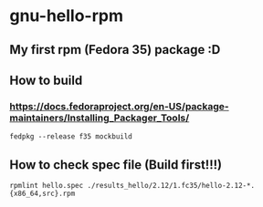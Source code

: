 # gnu-hello-rpm
## My first rpm (Fedora 35) package :D

## How to build
### https://docs.fedoraproject.org/en-US/package-maintainers/Installing_Packager_Tools/
`fedpkg --release f35 mockbuild`

## How to check spec file (Build first!!!)
`rpmlint hello.spec ./results_hello/2.12/1.fc35/hello-2.12-*.{x86_64,src}.rpm`
